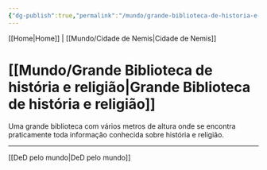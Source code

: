 ```yaml
---
{"dg-publish":true,"permalink":"/mundo/grande-biblioteca-de-historia-e-religiao/","dgHomeLink":true,"dgPassFrontmatter":false}
---
```


[[Home|Home]] | [[Mundo/Cidade de Nemis|Cidade de Nemis]]

# [[Mundo/Grande Biblioteca de história e religião|Grande Biblioteca de história e religião]]
Uma grande biblioteca com vários metros de altura onde se encontra praticamente toda informação conhecida sobre história e religião.

---
[[DeD pelo mundo|DeD pelo mundo]] 